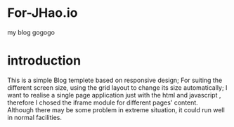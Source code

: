 # For-JHao.io
my blog
gogogo

# introduction 
This is a simple Blog templete based on responsive design;
For suiting the different screen size, using the grid layout to change its size automatically;
I want to realise a single page application just with the html and javascript , therefore I chosed the iframe module for different pages' content.  
Although there may be some problem in extreme situation, it could run well in normal facilities.
